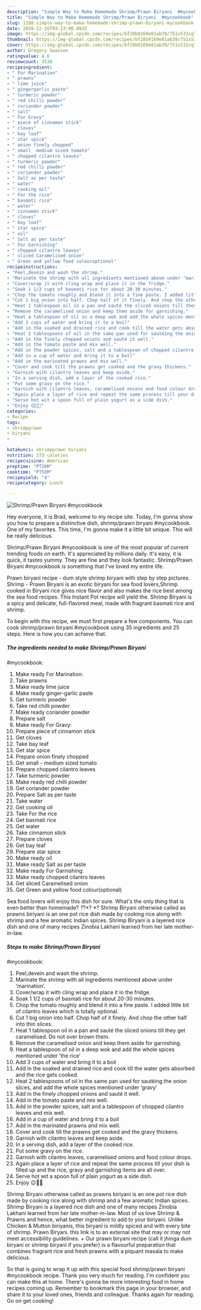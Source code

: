 ```yaml
---
description: "Simple Way to Make Homemade Shrimp/Prawn Biryani  #mycookbook"
title: "Simple Way to Make Homemade Shrimp/Prawn Biryani  #mycookbook"
slug: 1198-simple-way-to-make-homemade-shrimp-prawn-biryani-mycookbook
date: 2020-12-26T03:13:00.893Z
image: https://img-global.cpcdn.com/recipes/bf28b9169e81ab39/751x532cq70/shrimpprawn-biryani-mycookbook-recipe-main-photo.jpg
thumbnail: https://img-global.cpcdn.com/recipes/bf28b9169e81ab39/751x532cq70/shrimpprawn-biryani-mycookbook-recipe-main-photo.jpg
cover: https://img-global.cpcdn.com/recipes/bf28b9169e81ab39/751x532cq70/shrimpprawn-biryani-mycookbook-recipe-main-photo.jpg
author: Gregory Swanson
ratingvalue: 4.6
reviewcount: 3530
recipeingredient:
- " For Marination"
- " prawns"
- " lime juice"
- " gingergarlic paste"
- " turmeric powder"
- " red chilli powder"
- " coriander powder"
- " salt"
- " For Gravy"
- " piece of cinnamon stick"
- " cloves"
- " bay leaf"
- " star spice"
- " onion finely chopped"
- " small  medium sized tomato"
- " chopped cilantro leaves"
- " turmeric powder"
- " red chilli powder"
- " coriander powder"
- " Salt as per taste"
- " water"
- " cooking oil"
- " For the rice"
- " basmati rice"
- " water"
- " cinnamon stick"
- " cloves"
- " bay leaf"
- " star spice"
- " oil"
- " Salt as per taste"
- " For Garnishing"
- " chopped cilantro leaves"
- " sliced Caramelised onion"
- " Green and yellow food colouroptional"
recipeinstructions:
- "Peel,devein and wash the shrimp."
- "Marinate the shrimp with all ingredients mentioned above under ‘marination’."
- "Cover/wrap it with cling wrap and place it in the fridge."
- "Soak 1 1/2 cups of basmati rice for about 20-30 minutes."
- "Chop the tomato roughly and blend it into a fine paste. I added little bit of cilantro leaves which is totally optional."
- "Cut 1 big onion into half. Chop half of it finely. And chop the other half into thin slices."
- "Heat 1 tablespoon oil in a pan and sauté the sliced onions till they get caramelised. Do not over brown them."
- "Remove the caramelised onion and keep them aside for garnishing."
- "Heat a tablespoon of oil in a deep wok and add the whole spices mentioned under ‘the rice’"
- "Add 3 cups of water and bring it to a boil"
- "Add in the soaked and drained rice and cook till the water gets absorbed and the rice gets cooked."
- "Heat 2 tablespoons of oil in the same pan used for sautéing the onion slices, and add the whole spices mentioned under ‘gravy’"
- "Add in the finely chopped onions and sauté it well."
- "Add in the tomato paste and mix well."
- "Add in the powder spices, salt and a tablespoon of chopped cilantro leaves and mix well."
- "Add in a cup of water and bring it to a boil"
- "Add in the marinated prawns and mix well."
- "Cover and cook till the prawns get cooked and the gravy thickens."
- "Garnish with cilantro leaves and keep aside."
- "In a serving dish, add a layer of the cooked rice."
- "Put some gravy on the rice."
- "Garnish with cilantro leaves, caramelised onions and food colour drops."
- "Again place a layer of rice and repeat the same process till your dish is filled up and the rice, gravy and garnishing items are all over."
- "Serve hot wit a spoon full of plain yogurt as a side dish."
- "Enjoy 😉👍🏻"
categories:
- Recipe
tags:
- shrimpprawn
- biryani
- 

katakunci: shrimpprawn biryani  
nutrition: 273 calories
recipecuisine: American
preptime: "PT26M"
cooktime: "PT55M"
recipeyield: "4"
recipecategory: Lunch

---
```



![Shrimp/Prawn Biryani 
#mycookbook](https://img-global.cpcdn.com/recipes/bf28b9169e81ab39/751x532cq70/shrimpprawn-biryani-mycookbook-recipe-main-photo.jpg)

Hey everyone, it is Brad, welcome to my recipe site. Today, I'm gonna show you how to prepare a distinctive dish, shrimp/prawn biryani 
#mycookbook. One of my favorites. This time, I'm gonna make it a little bit unique. This will be really delicious.

Shrimp/Prawn Biryani 
#mycookbook is one of the most popular of current trending foods on earth. It's appreciated by millions daily. It's easy, it is quick, it tastes yummy. They are fine and they look fantastic. Shrimp/Prawn Biryani 
#mycookbook is something that I've loved my entire life.

Prawn biryani recipe - dum style shrimp biryani with step by step pictures. Shrimp - Prawn Biryani is an exotic biryani for sea food lovers,Shrimp cooked in Biryani rice gives nice flavor and also makes the rice best among the sea food recipes. This Instant Pot recipe will yield the. Shrimp Biryani is a spicy and delicate, full-flavored meal, made with fragrant basmati rice and shrimp.


To begin with this recipe, we must first prepare a few components. You can cook shrimp/prawn biryani 
#mycookbook using 35 ingredients and 25 steps. Here is how you can achieve that.

<!--inarticleads1-->

##### The ingredients needed to make Shrimp/Prawn Biryani 
#mycookbook:

1. Make ready  For Marination:
1. Take  prawns
1. Make ready  lime juice
1. Make ready  ginger-garlic paste
1. Get  turmeric powder
1. Take  red chilli powder
1. Make ready  coriander powder
1. Prepare  salt
1. Make ready  For Gravy:
1. Prepare  piece of cinnamon stick
1. Get  cloves
1. Take  bay leaf
1. Get  star spice
1. Prepare  onion finely chopped
1. Get  small - medium sized tomato
1. Prepare  chopped cilantro leaves
1. Take  turmeric powder
1. Make ready  red chilli powder
1. Get  coriander powder
1. Prepare  Salt as per taste
1. Take  water
1. Get  cooking oil
1. Take  For the rice
1. Get  basmati rice
1. Get  water
1. Take  cinnamon stick
1. Prepare  cloves
1. Get  bay leaf
1. Prepare  star spice
1. Make ready  oil
1. Make ready  Salt as per taste
1. Make ready  For Garnishing:
1. Make ready  chopped cilantro leaves
1. Get  sliced Caramelised onion
1. Get  Green and yellow food colour(optional)


Sea food lovers will enjoy this dish for sure. What&#39;s the only thing that is even better than homemade? *?*?*? *? Shrimp Biryani otherwise called as prawns biriyani is an one pot rice dish made by cooking rice along with shrimp and a few aromatic Indian spices. Shrimp Biryani is a layered rice dish and one of many recipes Zinobia Lakhani learned from her late mother-in-law. 

<!--inarticleads2-->

##### Steps to make Shrimp/Prawn Biryani 
#mycookbook:

1. Peel,devein and wash the shrimp.
1. Marinate the shrimp with all ingredients mentioned above under ‘marination’.
1. Cover/wrap it with cling wrap and place it in the fridge.
1. Soak 1 1/2 cups of basmati rice for about 20-30 minutes.
1. Chop the tomato roughly and blend it into a fine paste. I added little bit of cilantro leaves which is totally optional.
1. Cut 1 big onion into half. Chop half of it finely. And chop the other half into thin slices.
1. Heat 1 tablespoon oil in a pan and sauté the sliced onions till they get caramelised. Do not over brown them.
1. Remove the caramelised onion and keep them aside for garnishing.
1. Heat a tablespoon of oil in a deep wok and add the whole spices mentioned under ‘the rice’
1. Add 3 cups of water and bring it to a boil
1. Add in the soaked and drained rice and cook till the water gets absorbed and the rice gets cooked.
1. Heat 2 tablespoons of oil in the same pan used for sautéing the onion slices, and add the whole spices mentioned under ‘gravy’
1. Add in the finely chopped onions and sauté it well.
1. Add in the tomato paste and mix well.
1. Add in the powder spices, salt and a tablespoon of chopped cilantro leaves and mix well.
1. Add in a cup of water and bring it to a boil
1. Add in the marinated prawns and mix well.
1. Cover and cook till the prawns get cooked and the gravy thickens.
1. Garnish with cilantro leaves and keep aside.
1. In a serving dish, add a layer of the cooked rice.
1. Put some gravy on the rice.
1. Garnish with cilantro leaves, caramelised onions and food colour drops.
1. Again place a layer of rice and repeat the same process till your dish is filled up and the rice, gravy and garnishing items are all over.
1. Serve hot wit a spoon full of plain yogurt as a side dish.
1. Enjoy 😉👍🏻


Shrimp Biryani otherwise called as prawns biriyani is an one pot rice dish made by cooking rice along with shrimp and a few aromatic Indian spices. Shrimp Biryani is a layered rice dish and one of many recipes Zinobia Lakhani learned from her late mother-in-law. Most of us love Shrimp &amp; Prawns and hence, what better ingredient to add to your biriyani. Unlike Chicken &amp; Mutton biriyanis, this biryani is mildly spiced and with every bite of shrimp. Prawn Biryani. this link is to an external site that may or may not meet accessibility guidelines. + Our prawn biryani recipe (call it jhinga dum biryani or shrimp biryani if you prefer) is a flavourful preparation that combines fragrant rice and fresh prawns with a piquant masala to make delicious. 

So that is going to wrap it up with this special food shrimp/prawn biryani 
#mycookbook recipe. Thank you very much for reading. I'm confident you can make this at home. There's gonna be more interesting food in home recipes coming up. Remember to bookmark this page in your browser, and share it to your loved ones, friends and colleague. Thanks again for reading. Go on get cooking!
